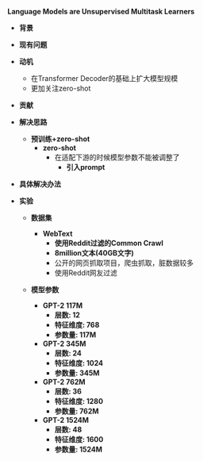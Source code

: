 **Language Models are Unsupervised Multitask Learners**

- **背景**

- **现有问题**

- **动机**
  - 在Transformer Decoder的基础上扩大模型规模
  - 更加关注zero-shot
  
- **贡献**

- **解决思路**
  - **预训练+zero-shot**
    - **zero-shot**
      - 在适配下游的时候模型参数不能被调整了
        - **引入prompt**
  
- **具体解决办法**

- **实验**

  - **数据集**
    - **WebText**
      - **使用Reddit过滤的Common Crawl**
      - **8million文本(40GB文字)**
      - 公开的网页抓取项目，爬虫抓取，脏数据较多
      - 使用Reddit网友过滤
    
  - **模型参数**
    - **GPT-2 117M**
      - **层数: 12**
      - **特征维度: 768**
      - **参数量: 117M**
    - **GPT-2 345M**
      - **层数: 24**
      - **特征维度: 1024**
      - **参数量: 345M**
    - **GPT-2 762M**
      - **层数: 36**
      - **特征维度: 1280**
      - **参数量: 762M**
    - **GPT-2 1524M**
      - **层数: 48**
      - **特征维度: 1600**
      - **参数量: 1524M**